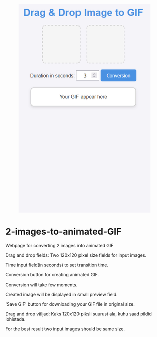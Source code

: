 <div>
  <p align="center">
    <img src="https://github.com/mmeest/2-images-to-animated-GIF/blob/main/a.gif" width="420px">
  </p>
</div>

# 2-images-to-animated-GIF
Webpage for converting 2 images into animated GIF

Drag and drop fields: Two 120x120 pixel size fields for input images.

Time input field(in seconds) to set transition time.

Conversion button for creating animated GIF.

Conversion will take few moments.

Created image will be displayed in small preview field.

'Save GIF' button for downloading your GIF file in original size.

Drag and drop väljad: Kaks 120x120 piksli suurust ala, kuhu saad pildid lohistada.

For the best result two input images should be same size.
